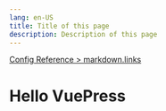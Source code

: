 ```yaml
---
lang: en-US
title: Title of this page
description: Description of this page
---
```


[Config Reference > markdown.links](/references/projects.md)  

# Hello VuePress
